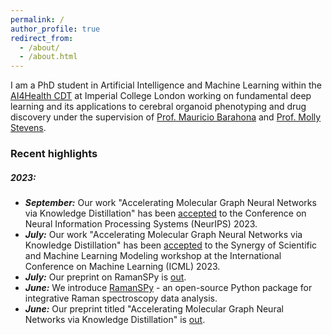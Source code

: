```yaml
---
permalink: /
author_profile: true
redirect_from: 
  - /about/
  - /about.html
---
```

I am a PhD student in Artificial Intelligence and Machine Learning within the [AI4Health CDT](https://ai4health.io/) at Imperial College London working on fundamental deep learning and its applications to cerebral organoid phenotyping and drug discovery under the supervision of [Prof. Mauricio Barahona](https://www.imperial.ac.uk/people/m.barahona) and [Prof. Molly Stevens](https://www.stevensgroup.org).



### Recent highlights
##### 2023:
- ***September:*** Our work "Accelerating Molecular Graph Neural Networks via Knowledge Distillation" has been [accepted](https://nips.cc/virtual/2023/poster/72565) to the Conference on Neural Information Processing Systems (NeurIPS) 2023.
- ***July:*** Our work "Accelerating Molecular Graph Neural Networks via Knowledge Distillation" has been [accepted](https://syns-ml.github.io/2023/assets/papers/67.pdf) to the Synergy of Scientific and Machine Learning Modeling workshop at the International Conference on Machine Learning (ICML) 2023.
- ***July:*** Our preprint on RamanSPy is [out](https://arxiv.org/abs/2307.13650).
- ***June:*** We introduce [RamanSPy](https://ramanspy.readthedocs.io) - an open-source Python package for integrative Raman spectroscopy data analysis.
- ***June:*** Our preprint titled "Accelerating Molecular Graph Neural Networks via Knowledge Distillation" is [out](https://arxiv.org/abs/2306.14818).
